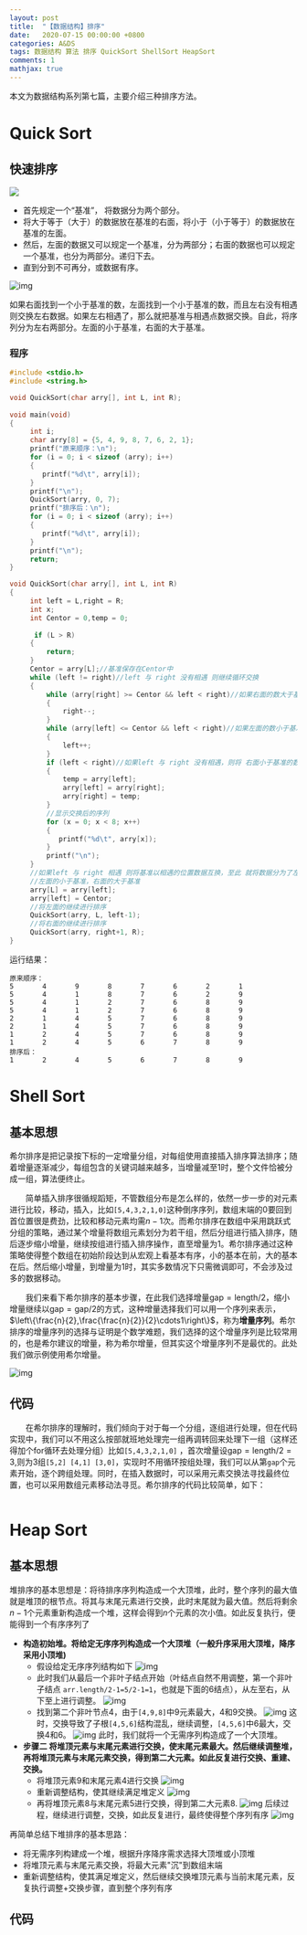 ```yaml
---
layout: post
title:  "【数据结构】排序"
date:   2020-07-15 00:00:00 +0800
categories: A&DS
tags: 数据结构 算法 排序 QuickSort ShellSort HeapSort
comments: 1
mathjax: true
---
```


本文为数据结构系列第七篇，主要介绍三种排序方法。

# Quick Sort

## 快速排序

![](https://img-blog.csdnimg.cn/20200904182032170.gif#pic_center)

- 首先规定一个“基准”， 将数据分为两个部分。
- 将大于等于（大于）的数据放在基准的右面，将小于（小于等于）的数据放在基准的左面。
- 然后，左面的数据又可以规定一个基准，分为两部分；右面的数据也可以规定一个基准，也分为两部分。递归下去。
- 直到分到不可再分，或数据有序。

![img](https://img2018.cnblogs.com/common/1915061/202002/1915061-20200222114001524-1278744058.jpg)

如果右面找到一个小于基准的数，左面找到一个小于基准的数，而且左右没有相遇则交换左右数据。如果左右相遇了，那么就把基准与相遇点数据交换。自此，将序列分为左右两部分。左面的小于基准，右面的大于基准。

### 程序

```cpp
#include <stdio.h>
#include <string.h>

void QuickSort(char arry[], int L, int R);
  
void main(void)
{
     int i;
     char arry[8] = {5, 4, 9, 8, 7, 6, 2, 1};
     printf("原来顺序：\n");
     for (i = 0; i < sizeof (arry); i++)
     {
        printf("%d\t", arry[i]);
     }
     printf("\n");
     QuickSort(arry, 0, 7);
     printf("排序后：\n");
     for (i = 0; i < sizeof (arry); i++)
     {
        printf("%d\t", arry[i]);
     }
     printf("\n");
     return;
}

void QuickSort(char arry[], int L, int R)
{
     int left = L,right = R;
     int x;
     int Centor = 0,temp = 0;
     
      if (L > R)
     {
         return;
     }
     Centor = arry[L];//基准保存在Centor中
     while (left != right)//left 与 right 没有相遇 则继续循环交换
     {
         while (arry[right] >= Centor && left < right)//如果右面的数大于基准跳过，小于基准停止，
         {
             right--;
         }
         while (arry[left] <= Centor && left < right)//如果左面的数小于基准跳过，大于基准停止，
         {
             left++;
         }
         if (left < right)//如果left 与 right 没有相遇，则将 右面小于基准的数 与 左面大于基准的数交换
         {
             temp = arry[left];
             arry[left] = arry[right];
             arry[right] = temp;
         }
         //显示交换后的序列
         for (x = 0; x < 8; x++)
         {
            printf("%d\t", arry[x]);
         }
         printf("\n");
     }
     //如果left 与 right 相遇 则将基准以相遇的位置数据互换，至此 就将数据分为了左右两部分
     //左面的小于基准，右面的大于基准
     arry[L] = arry[left];
     arry[left] = Centor;
     //将左面的继续进行排序
     QuickSort(arry, L, left-1);
     //将右面的继续进行排序
     QuickSort(arry, right+1, R);
}
```

运行结果：

```
原来顺序：
5       4       9       8       7       6       2       1
5       4       1       8       7       6       2       9
5       4       1       2       7       6       8       9
5       4       1       2       7       6       8       9
2       1       4       5       7       6       8       9
2       1       4       5       7       6       8       9
1       2       4       5       7       6       8       9
1       2       4       5       6       7       8       9
排序后：
1       2       4       5       6       7       8       9
```

# Shell Sort

## 基本思想

​          希尔排序是把记录按下标的一定增量分组，对每组使用直接插入排序算法排序；随着增量逐渐减少，每组包含的关键词越来越多，当增量减至$1$时，整个文件恰被分成一组，算法便终止。

　　简单插入排序很循规蹈矩，不管数组分布是怎么样的，依然一步一步的对元素进行比较，移动，插入，比如`[5,4,3,2,1,0]`这种倒序序列，数组末端的0要回到首位置很是费劲，比较和移动元素均需$n-1$次。而希尔排序在数组中采用跳跃式分组的策略，通过某个增量将数组元素划分为若干组，然后分组进行插入排序，随后逐步缩小增量，继续按组进行插入排序操作，直至增量为$1$。希尔排序通过这种策略使得整个数组在初始阶段达到从宏观上看基本有序，小的基本在前，大的基本在后。然后缩小增量，到增量为$1$时，其实多数情况下只需微调即可，不会涉及过多的数据移动。

　　我们来看下希尔排序的基本步骤，在此我们选择增量$\text{gap}=\text{length}/2$，缩小增量继续以$\text{gap} = \text{gap}/2$的方式，这种增量选择我们可以用一个序列来表示，$\left\{\frac{n}{2},\frac{\frac{n}{2}}{2}\cdots1\right\}$，称为**增量序列**。希尔排序的增量序列的选择与证明是个数学难题，我们选择的这个增量序列是比较常用的，也是希尔建议的增量，称为希尔增量，但其实这个增量序列不是最优的。此处我们做示例使用希尔增量。

![img](https://images2015.cnblogs.com/blog/1024555/201611/1024555-20161128110416068-1421707828.png)

## 代码

　　在希尔排序的理解时，我们倾向于对于每一个分组，逐组进行处理，但在代码实现中，我们可以不用这么按部就班地处理完一组再调转回来处理下一组（这样还得加个for循环去处理分组）比如`[5,4,3,2,1,0]` ，首次增量设$\text{gap}=\text{length}/2=3$,则为3组`[5,2] [4,1] [3,0]`，实现时不用循环按组处理，我们可以从第`gap`个元素开始，逐个跨组处理。同时，在插入数据时，可以采用元素交换法寻找最终位置，也可以采用数组元素移动法寻觅。希尔排序的代码比较简单，如下：

```cpp

```

# Heap Sort

## 基本思想

​         堆排序的基本思想是：将待排序序列构造成一个大顶堆，此时，整个序列的最大值就是堆顶的根节点。将其与末尾元素进行交换，此时末尾就为最大值。然后将剩余$n-1$个元素重新构造成一个堆，这样会得到$n$个元素的次小值。如此反复执行，便能得到一个有序序列了

- **构造初始堆。将给定无序序列构造成一个大顶堆（一般升序采用大顶堆，降序采用小顶堆)**
  - 假设给定无序序列结构如下
    ![img](https://images2015.cnblogs.com/blog/1024555/201612/1024555-20161217192038651-934327647.png)
  - 此时我们从最后一个非叶子结点开始（叶结点自然不用调整，第一个非叶子结点 `arr.length/2-1=5/2-1=1`，也就是下面的$6$结点），从左至右，从下至上进行调整。
    ![img](https://images2015.cnblogs.com/blog/1024555/201612/1024555-20161217192209433-270379236.png)
  - 找到第二个非叶节点$4$，由于`[4,9,8]`中$9$元素最大，$4$和$9$交换。
    ![img](https://images2015.cnblogs.com/blog/1024555/201612/1024555-20161217192854636-1823585260.png)
    这时，交换导致了子根`[4,5,6]`结构混乱，继续调整，`[4,5,6]`中$6$最大，交换$4$和$6$。
    ![img](https://images2015.cnblogs.com/blog/1024555/201612/1024555-20161217193347886-1142194411.png)
    此时，我们就将一个无需序列构造成了一个大顶堆。
- **步骤二 将堆顶元素与末尾元素进行交换，使末尾元素最大。然后继续调整堆，再将堆顶元素与末尾元素交换，得到第二大元素。如此反复进行交换、重建、交换。**
  - 将堆顶元素$9$和末尾元素$4$进行交换
   ![img](https://images2015.cnblogs.com/blog/1024555/201612/1024555-20161217194207620-1455153342.png)
  - 重新调整结构，使其继续满足堆定义
    ![img](https://images2015.cnblogs.com/blog/1024555/201612/1024555-20161218153110495-1280388728.png)
  - 再将堆顶元素$8$与末尾元素$5$进行交换，得到第二大元素$8$.
    ![img](https://images2015.cnblogs.com/blog/1024555/201612/1024555-20161218152929339-1114983222.png)
    后续过程，继续进行调整，交换，如此反复进行，最终使得整个序列有序
    ![img](https://images2015.cnblogs.com/blog/1024555/201612/1024555-20161218152348229-935654830.png)

再简单总结下堆排序的基本思路：

- 将无需序列构建成一个堆，根据升序降序需求选择大顶堆或小顶堆
- 将堆顶元素与末尾元素交换，将最大元素"沉"到数组末端
- 重新调整结构，使其满足堆定义，然后继续交换堆顶元素与当前末尾元素，反复执行调整+交换步骤，直到整个序列有序

## 代码

```cpp

```

